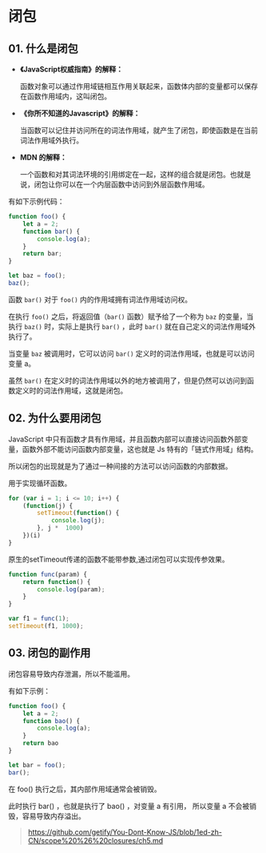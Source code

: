 # 闭包

## 01. 什么是闭包
- **《JavaScript权威指南》的解释：**

    函数对象可以通过作用域链相互作用关联起来，函数体内部的变量都可以保存在函数作用域内，这叫闭包。

- **《你所不知道的Javascript》的解释：**

    当函数可以记住并访问所在的词法作用域，就产生了闭包，即使函数是在当前词法作用域外执行。

- **MDN 的解释：**

    一个函数和对其词法环境的引用绑定在一起，这样的组合就是闭包。也就是说，闭包让你可以在一个内层函数中访问到外层函数作用域。

有如下示例代码：

```js
function foo() {
    let a = 2;
    function bar() {
        console.log(a);
    }
    return bar;
}

let baz = foo();
baz();
```

函数 `bar()` 对于 `foo()` 内的作用域拥有词法作用域访问权。

在执行 `foo()` 之后，将返回值（`bar()` 函数）赋予给了一个称为 `baz` 的变量，当执行 `baz()` 时，实际上是执行 `bar()` ，此时 `bar()` 就在自己定义的词法作用域外执行了。

当变量 `baz` 被调用时，它可以访问 `bar()` 定义时的词法作用域，也就是可以访问变量 a。

虽然 `bar()` 在定义时的词法作用域以外的地方被调用了，但是仍然可以访问到函数定义时的词法作用域，这就是闭包。

## 02. 为什么要用闭包
JavaScript 中只有函数才具有作用域，并且函数内部可以直接访问函数外部变量，函数外部不能访问函数内部变量，这也就是 Js 特有的「链式作用域」结构。

所以闭包的出现就是为了通过一种间接的方法可以访问函数的内部数据。

用于实现循环函数。

```js
for (var i = 1; i <= 10; i++) {
    (function(j) {
        setTimeout(function() {
            console.log(j);
        }, j *  1000)
    })(i)
}
```

原生的setTimeout传递的函数不能带参数,通过闭包可以实现传参效果。

```js 
function func(param) {
    return function() {
        console.log(param);
    }
}

var f1 = func(1);
setTimeout(f1, 1000);
```

## 03. 闭包的副作用

闭包容易导致内存泄漏，所以不能滥用。

有如下示例：

```js
function foo() {
    let a = 2;
    function bao() {
        console.log(a);
    }
    return bao
}

let bar = foo();
bar();
```

在 foo() 执行之后，其内部作用域通常会被销毁。

此时执行 bar() ，也就是执行了 bao() ，对变量 a 有引用， 所以变量 a 不会被销毁，容易导致内存溢出。

> https://github.com/getify/You-Dont-Know-JS/blob/1ed-zh-CN/scope%20%26%20closures/ch5.md